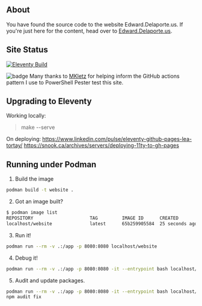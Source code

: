 ## About

You have found the source code to the website Edward.Delaporte.us.
If you're just here for the content, head over to
 [Edward.Delaporte.us](https://edward.delaporte.us).

## Site Status

[![Eleventy Build](https://github.com/edthedev/edthedev.github.io/actions/workflows/eleventy.yml/badge.svg)](https://github.com/edthedev/edthedev.github.io/actions/workflows/eleventy.yml)

![badge](https://github.com/edthedev/edthedev.github.io/workflows/Pester%20Tests/badge.svg)
Many thanks to [MKletz](https://github.com/MKletz) for helping inform the GitHub actions pattern I use to PowerShell Pester test this site.

## Upgrading to Eleventy

Working locally:
> make --serve

On deploying:
https://www.linkedin.com/pulse/eleventy-github-pages-lea-tortay/
https://snook.ca/archives/servers/deploying-11ty-to-gh-pages

## Running under Podman

1. Build the image

```sh
podman build -t website .
```

2. Got an image built?

```sh
$ podman image list        
REPOSITORY                     TAG         IMAGE ID      CREATED         SIZE
localhost/website              latest      65b259905584  25 seconds ago  1.19 GB
```

3. Run it!

```sh
podman run --rm -v .:/app -p 8080:8080 localhost/website
```

4. Debug it!

```sh
podman run --rm -v .:/app -p 8080:8080 -it --entrypoint bash localhost/website
```

5. Audit and update packages.

```sh
podman run --rm -v .:/app -p 8080:8080 -it --entrypoint bash localhost/website
npm audit fix
```

